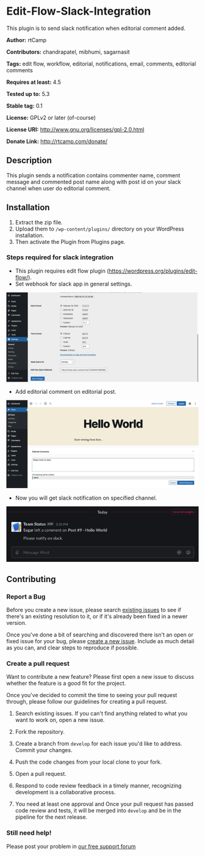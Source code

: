 # Edit-Flow-Slack-Integration
This plugin is to send slack notification when editorial comment added.

**Author:** rtCamp

**Contributors:** chandrapatel, mibhumi, sagarnasit

**Tags:** edit flow, workflow, editorial, notifications, email, comments, editorial comments

**Requires at least:** 4.5

**Tested up to:** 5.3

**Stable tag:** 0.1

**License:** GPLv2 or later (of-course)

**License URI:** http://www.gnu.org/licenses/gpl-2.0.html

**Donate Link:** http://rtcamp.com/donate/

## Description ##
This plugin sends a notification contains commenter name, comment message and commented post name along with post id on your slack channel when user do editorial comment.

## Installation ##

1. Extract the zip file.
2. Upload them to `/wp-content/plugins/` directory on your WordPress installation.
3. Then activate the Plugin from Plugins page.

### Steps required for slack integration ###
* This plugin requires edit flow plugin (https://wordpress.org/plugins/edit-flow/).
* Set webhook for slack app in general settings.

![Webhook Setting](/screenshots/admin-settings.png?raw=true)

* Add editorial comment on editorial post.

![Add Comment](/screenshots/post-editor.png)

* Now you will get slack notification on specified channel.

![Slack Notification](/screenshots/slack-notification.png)

## Contributing

### Report a Bug

Before you create a new issue, please search [existing issues](https://github.com/rtCamp/edit-flow-slack-integration/issues) to see if there's an existing resolution to it, or if it's already been fixed in a newer version.

Once you've done a bit of searching and discovered there isn't an open or fixed issue for your bug, please [create a new issue](https://github.com/rtCamp/edit-flow-slack-integration/issues/new). Include as much detail as you can, and clear steps to reproduce if possible.

### Create a pull request

Want to contribute a new feature? Please first open a new issue to discuss whether the feature is a good fit for the project.

Once you've decided to commit the time to seeing your pull request through, please follow our guidelines for creating a pull request.

1. Search existing issues. If you can't find anything related to what you want to work on, open a new issue.

1. Fork the repository.

1. Create a branch from `develop` for each issue you'd like to address. Commit your changes.

1. Push the code changes from your local clone to your fork.

1. Open a pull request.

1. Respond to code review feedback in a timely manner, recognizing development is a collaborative process.

1. You need at least one approval and Once your pull request has passed code review and tests, it will be merged into `develop` and be in the pipeline for the next release.


### Still need help! ###

Please post your problem in [our free support forum](http://community.rtcamp.com)
